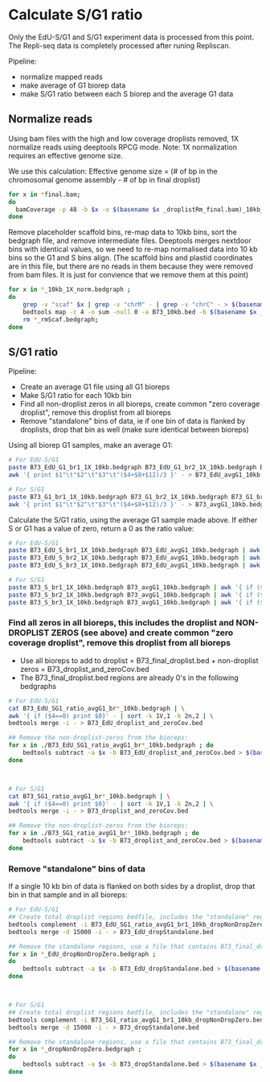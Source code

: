 # Calculate S/G1 ratio
Only the EdU-S/G1 and S/G1 experiment data is processed from this point. The Repli-seq data is completely processed after runing Repliscan.

Pipeline:
- normalize mapped reads
- make average of G1 biorep data 
- make S/G1 ratio between each S biorep and the average G1 data


## Normalize reads
Using bam files with the high and low coverage droplists removed, 1X normalize reads using deeptools RPCG mode.
Note: 1X normalization requires an effective genome size. 

We use this calculation: Effective genome size = (# of bp in the chromosomal genome assembly - # of bp in final droplist)
```bash
for x in *final.bam;
do
  bamCoverage -p 48 -b $x -o $(basename $x _droplistRm_final.bam)_10kb_1X_norm.bedgraph -of bedgraph -bs 10000 --effectiveGenomeSize 2071945143 --normalizeUsing RPGC --blackListFileName B73_final_droplist.bed --ignoreDuplicates --extendReads ;
done
```

Remove placeholder scaffold bins, re-map data to 10kb bins, sort the bedgraph file, and remove intermediate files. 
Deeptools merges nextdoor bins with identical values, so we need to re-map normalised data into 10 kb bins so the G1 and S bins align.
(The scaffold bins and plastid coordinates are in this file, but there are no reads in them because they were removed from bam files. It is just for convience that we remove them at this point)
```bash
for x in *_10kb_1X_norm.bedgraph ;
do
	grep -v "scaf" $x | grep -v "chrM" - | grep -v "chrC" - > $(basename $x _10kb_1X_norm.bedgraph)_1X_10kb_rmScaf.bedgraph;
	bedtools map -c 4 -o sum -null 0 -a B73_10kb.bed -b $(basename $x _10kb_1X_norm.bedgraph)_1X_10kb_rmScaf.bedgraph | sort -k1,1 -k2,2n > $(basename $x _10kb_1X_norm.bedgraph)_1X_10kb.bedgraph ;
	rm *_rmScaf.bedgraph;
done
```

## S/G1 ratio
Pipeline:
- Create an average G1 file using all G1 bioreps
- Make S/G1 ratio for each 10kb bin
- Find all non-droplist zeros in all bioreps, create common "zero coverage droplist", remove this droplist from all bioreps
- Remove "standalone" bins of data, ie if one bin of data is flanked by droplists, drop that bin as well (make sure identical between bioreps)


Using all biorep G1 samples, make an average G1:
```bash
# For EdU-S/G1
paste B73_EdU_G1_br1_1X_10kb.bedgraph B73_EdU_G1_br2_1X_10kb.bedgraph B73_EdU_G1_br3_1X_10kb.bedgraph | \
awk '{ print $1"\t"$2"\t"$3"\t"($4+$8+$12)/3 }' - > B73_EdU_avgG1_10kb.bedgraph

# For S/G1
paste B73_G1_br1_1X_10kb.bedgraph B73_G1_br2_1X_10kb.bedgraph B73_G1_br3_1X_10kb.bedgraph | \
awk '{ print $1"\t"$2"\t"$3"\t"($4+$8+$12)/3 }' - > B73_avgG1_10kb.bedgraph
```

Calculate the S/G1 ratio, using the average G1 sample made above. If either S or G1 has a value of zero, return a 0 as the ratio value:
```bash
# For EdU-S/G1
paste B73_EdU_S_br1_1X_10kb.bedgraph B73_EdU_avgG1_10kb.bedgraph | awk '{ if ($4==0 || $8==0) print $1"\t"$2"\t"$3"\t"0; else print $1"\t"$2"\t"$3"\t"$4/$8 }' > B73_EdU_SG1_ratio_avgG1_br1_10kb.bedgraph
paste B73_EdU_S_br2_1X_10kb.bedgraph B73_EdU_avgG1_10kb.bedgraph | awk '{ if ($4==0 || $8==0) print $1"\t"$2"\t"$3"\t"0; else print $1"\t"$2"\t"$3"\t"$4/$8 }' > B73_EdU_SG1_ratio_avgG1_br2_10kb.bedgraph
paste B73_EdU_S_br3_1X_10kb.bedgraph B73_EdU_avgG1_10kb.bedgraph | awk '{ if ($4==0 || $8==0) print $1"\t"$2"\t"$3"\t"0; else print $1"\t"$2"\t"$3"\t"$4/$8 }' > B73_EdU_SG1_ratio_avgG1_br3_10kb.bedgraph

# For S/G1
paste B73_S_br1_1X_10kb.bedgraph B73_avgG1_10kb.bedgraph | awk '{ if ($4==0 || $8==0) print $1"\t"$2"\t"$3"\t"0; else print $1"\t"$2"\t"$3"\t"$4/$8 }' > B73_SG1_ratio_avgG1_br1_10kb.bedgraph
paste B73_S_br2_1X_10kb.bedgraph B73_avgG1_10kb.bedgraph | awk '{ if ($4==0 || $8==0) print $1"\t"$2"\t"$3"\t"0; else print $1"\t"$2"\t"$3"\t"$4/$8 }' > B73_SG1_ratio_avgG1_br2_10kb.bedgraph
paste B73_S_br3_1X_10kb.bedgraph B73_avgG1_10kb.bedgraph | awk '{ if ($4==0 || $8==0) print $1"\t"$2"\t"$3"\t"0; else print $1"\t"$2"\t"$3"\t"$4/$8 }' > B73_SG1_ratio_avgG1_br3_10kb.bedgraph
```



### Find all zeros in all bioreps, this includes the droplist and NON-DROPLIST ZEROS (see above) and create common "zero coverage droplist", remove this droplist from all bioreps

- Use all bioreps to add to droplist = B73_final_droplist.bed + non-droplist zeros = B73_droplist_and_zeroCov.bed
- The B73_final_droplist.bed regions are already 0's in the following bedgraphs
```bash
# For EdU-S/G1
cat B73_EdU_SG1_ratio_avgG1_br*_10kb.bedgraph | \
awk '{ if ($4==0) print $0}' - | sort -k 1V,1 -k 2n,2 | \
bedtools merge -i - > B73_EdU_droplist_and_zeroCov.bed

## Remove the non-droplist-zeros from the bioreps:
for x in ./B73_EdU_SG1_ratio_avgG1_br*_10kb.bedgraph ; do
	bedtools subtract -a $x -b B73_EdU_droplist_and_zeroCov.bed > $(basename $x .bedgraph)_dropNonDropZero.bedgraph ;
done



# For S/G1
cat B73_SG1_ratio_avgG1_br*_10kb.bedgraph | \
awk '{ if ($4==0) print $0}' - | sort -k 1V,1 -k 2n,2 | \
bedtools merge -i - > B73_droplist_and_zeroCov.bed

## Remove the non-droplist-zeros from the bioreps:
for x in ./B73_SG1_ratio_avgG1_br*_10kb.bedgraph ; do
	bedtools subtract -a $x -b B73_droplist_and_zeroCov.bed > $(basename $x .bedgraph)_dropNonDropZero.bedgraph ;
done
```

### Remove "standalone" bins of data 
If a single 10 kb bin of data is flanked on both sides by a droplist, drop that bin in that sample and in all bioreps:
```bash
# For EdU-S/G1
## Create total droplist regions bedfile, includes the "standalone" regions:
bedtools complement -i B73_EdU_SG1_ratio_avgG1_br1_10kb_dropNonDropZero.bedgraph -g B73_chrOnly_size.txt | \
bedtools merge -d 15000 -i - > B73_EdU_dropStandalone.bed

## Remove the standalone regions, use a file that contains B73_final_droplist.bed + non-droplist zeros + standalone bins
for x in *_EdU_dropNonDropZero.bedgraph ;
do
	bedtools subtract -a $x -b B73_EdU_dropStandalone.bed > $(basename $x _dropNonDropZero.bedgraph)_final.bedgraph ;
done



# For S/G1
## Create total droplist regions bedfile, includes the "standalone" regions:
bedtools complement -i B73_SG1_ratio_avgG1_br1_10kb_dropNonDropZero.bedgraph -g ../B73_chrOnly_size.txt | \
bedtools merge -d 15000 -i - > B73_dropStandalone.bed

## Remove the standalone regions, use a file that contains B73_final_droplist.bed + non-droplist zeros + standalone bins
for x in *_dropNonDropZero.bedgraph ;
do
	bedtools subtract -a $x -b B73_dropStandalone.bed > $(basename $x _dropNonDropZero.bedgraph)_final.bedgraph ;
done
```
